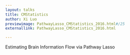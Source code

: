```yaml
---
layout: talks
title: CMStatistics
author: Xi Luo
previewimage: PathwayLasso_CMStatistics_2016.html#/25
externallink: PathwayLasso_CMStatistics_2016.html

---
```

Estimating Brain Information Flow 
via Pathway Lasso